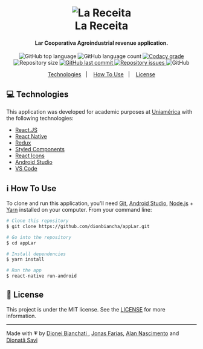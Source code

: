 <h1 align="center">
      <img alt="La Receita" src="https://res.cloudinary.com/dionbiancha/image/upload/v1610935986/github/marca_lar_desc-55_ef3tba.png" />
    <br>
    La Receita
</h1>

<h4 align="center">
  Lar Cooperativa Agroindustrial revenue application.
</h4>
<p align="center">
  <img alt="GitHub top language" src="https://img.shields.io/github/languages/top/dionbiancha/appLar.svg">

  <img alt="GitHub language count" src="https://img.shields.io/github/languages/count/dionbiancha/appLar.svg">

  <a href="https://www.codacy.com/app/dionbiancha/appLar?utm_source=github.com&amp;utm_medium=referral&amp;utm_content=dionbiancha/appLar&amp;utm_campaign=Badge_Grade">
    <img alt="Codacy grade" src="https://img.shields.io/codacy/grade/1b577a07dda843aba09f4bc55d1af8fc.svg">
  </a>

  <img alt="Repository size" src="https://img.shields.io/github/repo-size/dionbiancha/appLar.svg">
  <a href="https://github.com/dionbiancha/appLar/commits/master">
    <img alt="GitHub last commit" src="https://img.shields.io/github/last-commit/dionbiancha/appLar.svg">
  </a>

  <a href="https://github.com/dionbiancha/appLar/issues">
    <img alt="Repository issues" src="https://img.shields.io/github/issues/dionbiancha/appLar.svg">
  </a>

  <img alt="GitHub" src="https://img.shields.io/github/license/dionbiancha/appLar.svg">
</p>

<p align="center">
  <a href="#rocket-technologies">Technologies</a>&nbsp;&nbsp;&nbsp;|&nbsp;&nbsp;&nbsp;
  <a href="#information_source-how-to-use">How To Use</a>&nbsp;&nbsp;&nbsp;|&nbsp;&nbsp;&nbsp;
  <a href="#memo-license">License</a>
</p>

## :computer: Technologies

This application was developed for academic purposes at  [Uniamérica](https://uniamerica.br/) with the following technologies: 

-  [React.JS](https://reactjs.org/)
-  [React Native](https://reactnative.dev/)
-  [Redux](https://redux.js.org/)
-  [Styled Components](https://www.styled-components.com/)
-  [React Icons](https://react-icons.netlify.com/)
-  [Android Studio](https://developer.android.com/studio/)
-  [VS Code][vc] 

## :information_source: How To Use

To clone and run this application, you'll need [Git](https://git-scm.com), [Android Studio][androidstudio], [Node.js][nodejs] + [Yarn][yarn] installed on your computer. From your command line:

```bash
# Clone this repository
$ git clone https://github.com/dionbiancha/appLar.git

# Go into the repository
$ cd appLar

# Install dependencies
$ yarn install

# Run the app
$ react-native run-android
```

## :memo: License
This project is under the MIT license. See the [LICENSE](https://github.com/dionbiancha/appLar/blob/master/LICENSE) for more information.

---

Made with :heartpulse: by [Dionei Bianchati ](https://www.linkedin.com/in/dionbiancha/), [Jonas Farias](https://www.linkedin.com/in/jonas-farias-peretiatko-4a13a0143/), [Alan Nascimento](https://www.linkedin.com/in/alan-jbdn/) and [Dionatã Savi
](https://www.linkedin.com/in/dionat%C3%A3-savi-49843a187/)

[androidstudio]: https://developer.android.com/studio/
[nodejs]: https://nodejs.org/
[yarn]: https://yarnpkg.com/
[vc]: https://code.visualstudio.com/


